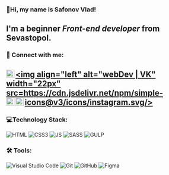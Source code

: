### 👋Hi, my name is **Safonov Vlad**!
## I'm a beginner *Front-end developer* from Sevastopol.
### 🤝 Connect with me:
[<img align="left" alt="webDev | Instagram" width="22px" src="https://cdn.jsdelivr.net/npm/simple-icons@v3/icons/instagram.svg"/>][instagram]
[<img align="left" alt="webDev | VK" width="22px" src=https://cdn.jsdelivr.net/npm/simple-icons@v3/icons/instagram.svg</i>/>][telegram]
[<img align="left" alt="webDev | VK" width="22px" src="https://cdn.jsdelivr.net/npm/simple-icons@v3/icons/gmail.svg"/>][gmail]
[<img align="left" alt="webDev | VK" width="22px" src="https://cdn.jsdelivr.net/npm/simple-icons@v3/icons/vk.svg" />][vk]&nbsp;
---
### 💻Technology Stack:
![HTML](https://img.shields.io/badge/-HTML-090909?style=flat&logo=html5)
![CSS3](https://img.shields.io/badge/-CSS-090909?style=flat&logo=css3)
![JS](https://img.shields.io/badge/-JS-090909?style=flat&logo=javascript)
![SASS](https://img.shields.io/badge/-SASS-090909?style=flat&logo=SASS)
![GULP](https://img.shields.io/badge/-GULP-090909?style=flat&logo=GULP)
### 🛠 Tools:
![Visual Studio Code](https://img.shields.io/badge/-Visual%20Studio%20Code-333333?style=flat&logo=visual-studio-code&logoColor=007ACC)
![Git](https://img.shields.io/badge/-Git-333333?style=flat&logo=git)
![GitHub](https://img.shields.io/badge/-GitHub-333333?style=flat&logo=github)
![Figma](https://img.shields.io/badge/-Figma-090909?style=flat&logo=Figma)



[gmail]:mailto:safonix@bk.ru
[telegram]:https://t.me/safonix
[instagram]: https://instagram.com/saf_sv
[vk]: https://vk.com/safonov_vlad
[github]: https://github.com/safonix



<!--
**safonix/safonix** is a ✨ _special_ ✨ repository because its `README.md` (this file) appears on your GitHub profile.
Here are some ideas to get you started:
- 🔭 I’m currently working on ...
- 🌱 I’m currently learning ...
- 👯 I’m looking to collaborate on ...
- 🤔 I’m looking for help with ...
- 💬 Ask me about ...
- 📫 How to reach me: ...
- 😄 Pronouns: ...
- ⚡ Fun fact: ...
-->
